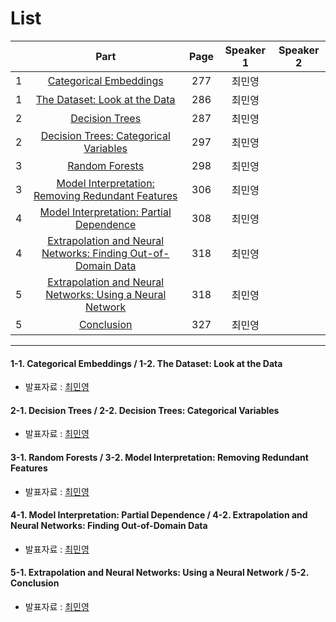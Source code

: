# List
| | Part | Page | Speaker 1 | Speaker 2 |
|:-:|:-----:|:----:|:---------:|:---------:|
|1|[Categorical Embeddings](#1-1)|277|최민영| |
|1|[The Dataset: Look at the Data](#1-2)|286|최민영| |
|2|[Decision Trees](#2-1)|287|최민영| |
|2|[Decision Trees: Categorical Variables](#2-2)|297|최민영| |
|3|[Random Forests](#3-1)|298|최민영| |
|3|[Model Interpretation: Removing Redundant Features](#3-2)|306|최민영| |
|4|[Model Interpretation: Partial Dependence](#4-1)|308|최민영| |
|4|[Extrapolation and Neural Networks: Finding Out-of-Domain Data](#4-2)|318|최민영| |
|5|[Extrapolation and Neural Networks: Using a Neural Network](#5-1)|318|최민영| |
|5|[Conclusion](#5-2)|327|최민영| |



---

<div id="1-1"></div>
<div id="1-2"></div>

#### 1-1. Categorical Embeddings / 1-2. The Dataset: Look at the Data
* 발표자료 : [최민영]()

    

<div id="2-1"></div>
<div id="2-2"></div>
    
#### 2-1. Decision Trees / 2-2. Decision Trees: Categorical Variables
* 발표자료 : [최민영]()
    


<div id="3-1"></div>
<div id="3-2"></div>

#### 3-1. Random Forests / 3-2. Model Interpretation: Removing Redundant Features
* 발표자료 : [최민영]()
    




<div id="4-1"></div>
<div id="4-2"></div>

#### 4-1. Model Interpretation: Partial Dependence / 4-2. Extrapolation and Neural Networks: Finding Out-of-Domain Data
* 발표자료 : [최민영]()





<div id="5-1"></div>
<div id="5-2"></div>

#### 5-1. Extrapolation and Neural Networks: Using a Neural Network / 5-2. Conclusion
* 발표자료 : [최민영]()
    